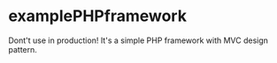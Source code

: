 # examplePHPframework
Dont't use in production! It's a simple PHP framework with MVC design pattern.
